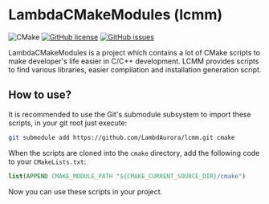# LambdaCMakeModules (lcmm)

![CMake](https://img.shields.io/badge/language-CMake-9B599A.svg?style=flat-square)
[![GitHub license](https://img.shields.io/badge/license-MIT-blue.svg)](https://raw.githubusercontent.com/LambdAurora/lcmm/master/LICENSE)
[![GitHub issues](https://img.shields.io/github/issues/LambdAurora/lcmm.svg?style=flat-square)](https://github.com/LambdAurora/lcmm/issues/)

LambdaCMakeModules is a project which contains a lot of CMake scripts to make developer's life easier in C/C++ development.
LCMM provides scripts to find various libraries, easier compilation and installation generation script.

## How to use?

It is recommended to use the Git's submodule subsystem to import these scripts, in your git root just execute:
```sh
git submodule add https://github.com/LambdAurora/lcmm.git cmake
```

When the scripts are cloned into the `cmake` directory, add the following code to your `CMakeLists.txt`:
```cmake
list(APPEND CMAKE_MODULE_PATH "${CMAKE_CURRENT_SOURCE_DIR}/cmake")
```
Now you can use these scripts in your project.
